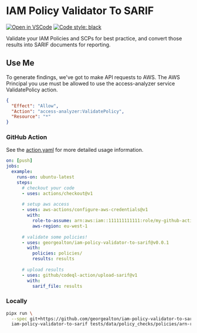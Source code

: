 # IAM Policy Validator To SARIF

[![Open in VSCode](https://open.vscode.dev/badges/open-in-vscode.svg)](https://open.vscode.dev/georgealton/iam-policy-validator-to-sarif)
[![Code style: black](https://img.shields.io/badge/code%20style-black-000000.svg)](https://github.com/psf/black)

Validate your IAM Policies and SCPs for best practice, and convert those results into SARIF documents for reporting.

## Use Me

To generate findings, we've got to make API requests to AWS. The AWS Principal you use must be allowed to use the access-analyzer service ValidatePolicy action.

```json
{
  "Effect": "Allow",
  "Action": "access-analyzer:ValidatePolicy",
  "Resource": "*"
}
```

### GitHub Action

See the [action.yaml](action.yaml) for more detailed usage information.

```yaml
on: [push]
jobs:
  example:
    runs-on: ubuntu-latest
    steps:
      # checkout your code
      - uses: actions/checkout@v1
      
      # setup aws access
      - uses: aws-actions/configure-aws-credentials@v1
        with:
          role-to-assume: arn:aws:iam::111111111111:role/my-github-actions-role-test
          aws-region: eu-west-1
      
      # validate some policies!
      - uses: georgealton/iam-policy-validator-to-sarif@v0.0.1
        with:
          policies: policies/
          results: results
      
      # upload results
      - uses: github/codeql-action/upload-sarif@v1
        with:
          sarif_file: results
```

### Locally

```sh
pipx run \
  --spec git+https://github.com/georgealton/iam-policy-validator-to-sarif.git@v0.0.1 \
  iam-policy-validator-to-sarif tests/data/policy_checks/policies/arn-region-not-allowed.json
```
